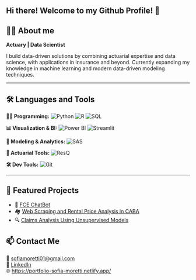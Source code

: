 ## Hi there! Welcome to my Github Profile! 👋 


## 🙋‍♀️ About me

**Actuary | Data Scientist** 

I build data-driven solutions by combining actuarial expertise and data science, with applications in insurance and beyond.
Currently expanding my knowledge in machine learning and modern data-driven modeling techniques.

---

## 🛠️ Languages and Tools

**🧑‍💻 Programming:** ![Python](https://img.shields.io/badge/Python-3776AB?style=for-the-badge&logo=python&logoColor=white) ![R](https://img.shields.io/badge/R-276DC3?style=for-the-badge&logo=r&logoColor=white) ![SQL](https://img.shields.io/badge/SQL-003B57?style=for-the-badge&logo=postgresql&logoColor=white)

**📊 Visualization & BI:** ![Power BI](https://img.shields.io/badge/Power%20BI-F2C811?style=for-the-badge&logo=powerbi&logoColor=black) ![Streamlit](https://img.shields.io/badge/Streamlit-FF4B4B?style=for-the-badge&logo=streamlit&logoColor=white)

**🤖 Modeling & Analytics:** ![SAS](https://img.shields.io/badge/SAS-007ACC?style=for-the-badge&logo=analytics&logoColor=white)

**📐 Actuarial Tools:** ![ResQ](https://img.shields.io/badge/ResQ-444444?style=for-the-badge&logo=data&logoColor=white)

**🛠️ Dev Tools:** ![Git](https://img.shields.io/badge/Git-F05032?style=for-the-badge&logo=git&logoColor=white)

---

## 🚀 Featured Projects

- 🧠 [FCE ChatBot](https://github.com/SOFIAMORETTI01/FCE-ChatBot)  
- 🏘️ [Web Scraping and Rental Price Analysis in CABA](https://github.com/SOFIAMORETTI01/rent_analytics)  
- 🔍 [Claims Analysis Using Unsupervised Models](https://github.com/SOFIAMORETTI01/Claim_anomalies)


## 📫 Contact Me  
📧 sofiamoretti01@gmail.com  
🔗 [LinkedIn](https://www.linkedin.com/in/sofia-dana-moretti/)  
🌐 https://portfolio-sofia-moretti.netlify.app/

